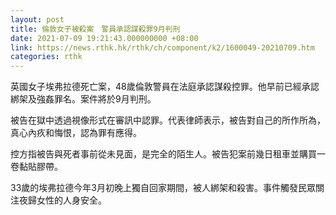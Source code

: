 ```yaml
---
layout: post
title: 倫敦女子被殺案　警員承認謀殺罪9月判刑
date: 2021-07-09 19:21:43.000000000 +08:00
link: https://news.rthk.hk/rthk/ch/component/k2/1600049-20210709.htm
categories: rthk
---
```


英國女子埃弗拉德死亡案，48歲倫敦警員在法庭承認謀殺控罪。他早前已經承認綁架及強姦罪名。案件將於9月判刑。

被告在獄中透過視像形式在審訊中認罪。代表律師表示，被告對自己的所作所為，真心內疚和悔恨，認為罪有應得。

控方指被告與死者事前從未見面，是完全的陌生人。被告犯案前幾日租車並購買一卷黏貼膠帶。

33歲的埃弗拉德今年3月初晚上獨自回家期間，被人綁架和殺害。事件觸發民眾關注夜歸女性的人身安全。
